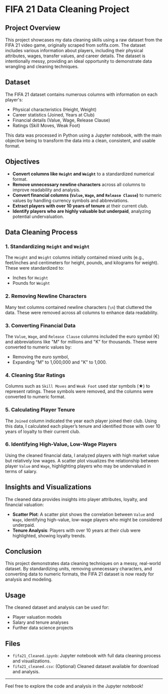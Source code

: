 # FIFA 21 Data Cleaning Project

## Project Overview
This project showcases my data cleaning skills using a raw dataset from the FIFA 21 video game, originally scraped from sofifa.com. The dataset includes various information about players, including their physical attributes, wages, transfer values, and career details. The dataset is intentionally messy, providing an ideal opportunity to demonstrate data wrangling and cleaning techniques.

## Dataset
The FIFA 21 dataset contains numerous columns with information on each player's:
- Physical characteristics (Height, Weight)
- Career statistics (Joined, Years at Club)
- Financial details (Value, Wage, Release Clause)
- Ratings (Skill Moves, Weak Foot)

This data was processed in Python using a Jupyter notebook, with the main objective being to transform the data into a clean, consistent, and usable format.

## Objectives
- **Convert columns like `Height` and `Weight`** to a standardized numerical format.
- **Remove unnecessary newline characters** across all columns to improve readability and analysis.
- **Convert financial columns (`Value`, `Wage`, and `Release Clause`)** to numeric values by handling currency symbols and abbreviations.
- **Extract players with over 10 years of tenure** at their current club.
- **Identify players who are highly valuable but underpaid**, analyzing potential undervaluation.

## Data Cleaning Process

### 1. Standardizing `Height` and `Weight`
The `Height` and `Weight` columns initially contained mixed units (e.g., feet/inches and centimeters for height, pounds, and kilograms for weight). These were standardized to:
- Inches for `Height`
- Pounds for `Weight`

### 2. Removing Newline Characters
Many text columns contained newline characters (`\n`) that cluttered the data. These were removed across all columns to enhance data readability.

### 3. Converting Financial Data
The `Value`, `Wage`, and `Release Clause` columns included the euro symbol (€) and abbreviations like "M" for millions and "K" for thousands. These were converted to numeric values by:
- Removing the euro symbol,
- Expanding "M" to 1,000,000 and "K" to 1,000.

### 4. Cleaning Star Ratings
Columns such as `Skill Moves` and `Weak Foot` used star symbols (★) to represent ratings. These symbols were removed, and the columns were converted to numeric format.

### 5. Calculating Player Tenure
The `Joined` column indicated the year each player joined their club. Using this data, I calculated each player’s tenure and identified those with over 10 years of loyalty to their current club.

### 6. Identifying High-Value, Low-Wage Players
Using the cleaned financial data, I analyzed players with high market value but relatively low wages. A scatter plot visualizes the relationship between player `Value` and `Wage`, highlighting players who may be undervalued in terms of salary.

## Insights and Visualizations
The cleaned data provides insights into player attributes, loyalty, and financial valuation:
- **Scatter Plot**: A scatter plot shows the correlation between `Value` and `Wage`, identifying high-value, low-wage players who might be considered underpaid.
- **Tenure Analysis**: Players with over 10 years at their club were highlighted, showing loyalty trends.

## Conclusion
This project demonstrates data cleaning techniques on a messy, real-world dataset. By standardizing units, removing unnecessary characters, and converting data to numeric formats, the FIFA 21 dataset is now ready for analysis and modeling.

## Usage
The cleaned dataset and analysis can be used for:
- Player valuation models
- Salary and tenure analyses
- Further data science projects

## Files
- `fifa21_Cleaned.ipynb`: Jupyter notebook with full data cleaning process and visualizations.
- `fifa21_cleaned.csv`: (Optional) Cleaned dataset available for download and analysis.

---

Feel free to explore the code and analysis in the Jupyter notebook!
